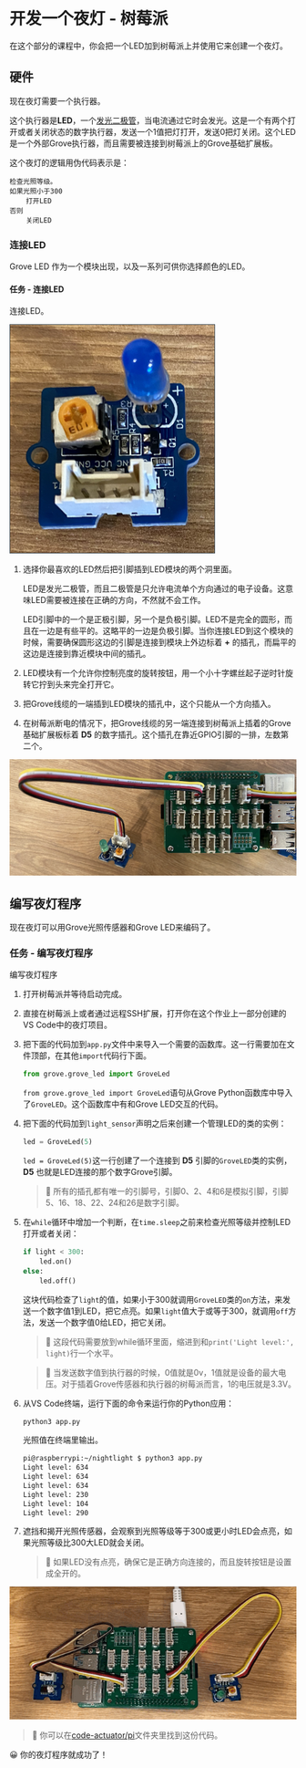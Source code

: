 # 开发一个夜灯 - 树莓派

在这个部分的课程中，你会把一个LED加到树莓派上并使用它来创建一个夜灯。

## 硬件

现在夜灯需要一个执行器。

这个执行器是**LED**，一个[发光二极管](https://wikipedia.org/wiki/Light-emitting_diode)，当电流通过它时会发光。这是一个有两个打开或者关闭状态的数字执行器，发送一个1值把灯打开，发送0把灯关闭。这个LED是一个外部Grove执行器，而且需要被连接到树莓派上的Grove基础扩展板。

这个夜灯的逻辑用伪代码表示是：

```output
检查光照等级。
如果光照小于300
    打开LED
否则
    关闭LED
```

### 连接LED

Grove LED 作为一个模块出现，以及一系列可供你选择颜色的LED。

#### 任务 - 连接LED

连接LED。

![一个grove LED](../../../../images/grove-led.png)

1. 选择你最喜欢的LED然后把引脚插到LED模块的两个洞里面。

    LED是发光二极管，而且二极管是只允许电流单个方向通过的电子设备。这意味LED需要被连接在正确的方向，不然就不会工作。

    LED引脚中的一个是正极引脚，另一个是负极引脚。LED不是完全的圆形，而且在一边是有些平的。这略平的一边是负极引脚。当你连接LED到这个模块的时候，需要确保圆形这边的引脚是连接到模块上外边标着 **+** 的插孔，而扁平的这边是连接到靠近模块中间的插孔。

1. LED模块有一个允许你控制亮度的旋转按钮，用一个小十字螺丝起子逆时针旋转它拧到头来完全打开它。

1. 把Grove线缆的一端插到LED模块的插孔中，这个只能从一个方向插入。

1. 在树莓派断电的情况下，把Grove线缆的另一端连接到树莓派上插着的Grove基础扩展板标着 **D5** 的数字插孔。这个插孔在靠近GPIO引脚的一排，左数第二个。

![连接到D5插孔的Grove LED](../../../../images/pi-led.png)

## 编写夜灯程序

现在夜灯可以用Grove光照传感器和Grove LED来编码了。

### 任务 - 编写夜灯程序

编写夜灯程序

1. 打开树莓派并等待启动完成。

1. 直接在树莓派上或者通过远程SSH扩展，打开你在这个作业上一部分创建的VS Code中的夜灯项目。

1. 把下面的代码加到`app.py`文件中来导入一个需要的函数库。这一行需要加在文件顶部，在其他`import`代码行下面。

    ```python
    from grove.grove_led import GroveLed
    ```
    `from grove.grove_led import GroveLed`语句从Grove Python函数库中导入了`GroveLED`。这个函数库中有和Grove LED交互的代码。

1. 把下面的代码加到`light_sensor`声明之后来创建一个管理LED的类的实例：

    ```python
    led = GroveLed(5)
    ```

    `led = GroveLed(5)`这一行创建了一个连接到 **D5** 引脚的`GroveLED`类的实例，**D5** 也就是LED连接的那个数字Grove引脚。

    > 💁 所有的插孔都有唯一的引脚号，引脚0、2、4和6是模拟引脚，引脚5、16、18、22、24和26是数字引脚。

1. 在`while`循环中增加一个判断，在`time.sleep`之前来检查光照等级并控制LED打开或者关闭：

    ```python
    if light < 300:
        led.on()
    else:
        led.off()
    ```

    这块代码检查了`light`的值，如果小于300就调用`GroveLED`类的`on`方法，来发送一个数字值1到LED，把它点亮。如果`light`值大于或等于300，就调用`off`方法，发送一个数字值0给LED，把它关闭。

    > 💁 这段代码需要放到while循环里面，缩进到和`print('Light level:', light)`行一个水平。

    > 💁 当发送数字值到执行器的时候，0值就是0v，1值就是设备的最大电压。对于插着Grove传感器和执行器的树莓派而言，1的电压就是3.3V。

1. 从VS Code终端，运行下面的命令来运行你的Python应用：

    ```sh
    python3 app.py
    ```

    光照值在终端里输出。

    ```output
    pi@raspberrypi:~/nightlight $ python3 app.py 
    Light level: 634
    Light level: 634
    Light level: 634
    Light level: 230
    Light level: 104
    Light level: 290
    ```

1. 遮挡和揭开光照传感器，会观察到光照等级等于300或更小时LED会点亮，如果光照等级比300大LED就会关闭。

    > 💁 如果LED没有点亮，确保它是正确方向连接的，而且旋转按钮是设置成全开的。

![连接到树莓派的LED随着光照等级改变点亮和关闭](../../../../images/pi-running-assignment-1-1.gif)

> 💁 你可以在[code-actuator/pi](../code-actuator/pi)文件夹里找到这份代码。

😀 你的夜灯程序就成功了！
